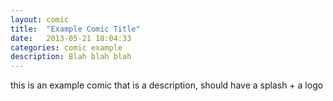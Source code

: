 ```yaml
---
layout: comic
title:  "Example Comic Title"
date:   2013-05-21 18:04:33
categories: comic example
description: Blah blah blah
---
```


this is an example comic that is a description, should have a splash + a logo
